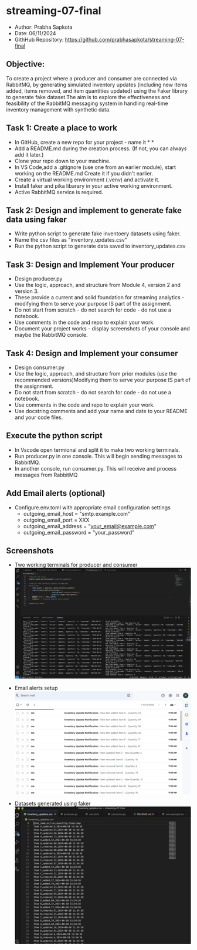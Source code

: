 # streaming-07-final
* Author: Prabha Sapkota
* Date: 06/11/2024
* GithHub Repository: https://github.com/prabhasapkota/streaming-07-final

## Objective: 
To create a project where a producer and consumer are connected via RabbitMQ, by generating simulated inventory updates (including new items added, items removed, and item quantities updated) using the Faker library to generate fake dataset.The aim is to explore the effectiveness and feasibility of the RabbitMQ messaging system in handling real-time inventory management with synthetic data.

## Task 1: Create a place to work
* In GitHub, create a new repo for your project - name it * *
* Add a README.md during the creation process. (If not, you can always add it later.)
* Clone your repo down to your machine.
* In VS Code,add a .gitignore (use one from an earlier module), start working on the README.md Create it if you didn't earlier.
* Create a virtual working environment (.venv) and activate it. 
* Install faker and pika libarary in your active working environment.
* Active RabbitMQ service is required.

## Task 2: Design and implement to generate fake data using faker
* Write python script to generate fake inventoery datasets using faker.
* Name the csv files as "inventory_updates.csv"
* Run the python script to generate data saved to inventory_updates.csv

## Task 3: Design and Implement Your producer
* Design producer.py
* Use the logic, approach, and structure from Module 4, version 2 and version 3.
* These provide a current and solid foundation for streaming analytics - modifying them to serve your purpose IS part of the assignment.
* Do not start from scratch - do not search for code - do not use a notebook.
* Use comments in the code and repo to explain your work.
* Document your project works - display screenshots of your console and maybe the RabbitMQ console.

## Task 4: Design and Implement your consumer
* Design consumer.py
* Use the logic, approach, and structure from prior modules (use the recommended versions)Modifying them to serve your purpose IS part of the assignment.
* Do not start from scratch - do not search for code - do not use a notebook.
* Use comments in the code and repo to explain your work.
* Use docstring comments and add your name and date to your README and your code files.

## Execute the python script
* In Vscode open termional and split it to make two working terminals.
* Run producer.py in one console. This will begin sending messages to RabbitMQ.
* In another console, run consumer.py. This will receive and process messages from RabbitMQ

## Add Email alerts (optional)
* Configure.env.toml with appropriate email configuration settings
   * outgoing_email_host = "smtp.example.com"
   * outgoing_email_port = XXX
   * outgoing_email_address = "your_email@example.com"
   * outgoing_email_password = "your_password"

 ## Screenshots
 * Two working terminals for producer and consumer
 ![Alt text](<image showing two working terminals.png>)

 * Email alerts setup
 ![Alt text](<email alerts.png>)

 * Datasets generated using faker
 ![Alt text](<datasets generated using faker.png>)









   
